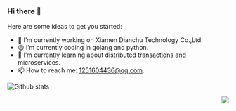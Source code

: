### Hi there 👋

Here are some ideas to get you started:

- 🔭 I’m currently working on Xiamen Dianchu Technology Co.,Ltd.
- 😄 I’m currently coding in golang and python.
- 🌱 I’m currently learning about distributed transactions and microservices.
- 📫 How to reach me: 1251604436@qq.com.

![Github stats](https://github-readme-stats.vercel.app/api?username=betterwinsone&theme=highcontrast&show_icons=true&count_private=true)

<img align="right" src="https://github-readme-stats.vercel.app/api/top-langs/?username=betterwinsone&hide_border=true">
